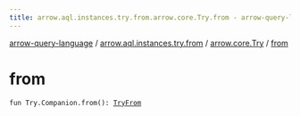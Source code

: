 ```yaml
---
title: arrow.aql.instances.try.from.arrow.core.Try.from - arrow-query-language
---
```


[arrow-query-language](../../index.html) / [arrow.aql.instances.try.from](../index.html) / [arrow.core.Try](index.html) / [from](./from.html)

# from

`fun Try.Companion.from(): `[`TryFrom`](../../arrow.aql.instances/-try-from/index.html)